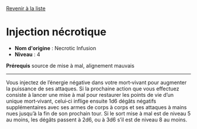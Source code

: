 [Revenir à la liste](list.md)

# Injection nécrotique

 * **Nom d'origine** : Necrotic Infusion
 * **Niveau** : 4


<p><strong>Prérequis</strong> source de mise à mal, alignement mauvais</p>
<hr>
<p>Vous injectez de l’énergie négative dans votre mort‑vivant pour augmenter la puissance de ses attaques. Si la prochaine action que vous effectuez consiste à lancer une mise à mal pour restaurer les points de vie d’un unique mort‑vivant, celui‑ci inflige ensuite 1d6 dégâts négatifs supplémentaires avec ses armes de corps à corps et ses attaques à mains nues jusqu’à la fin de son prochain tour. Si le sort mise à mal est de niveau 5 au moins, les dégâts passent à 2d6, ou à 3d6 s’il est de niveau 8 au moins.</p>